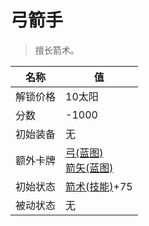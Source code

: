 # 弓箭手  
> 擅长箭术。  
  
名称  |  值  
----  |  ----  
解锁价格  |  10太阳  
分数  |  -1000  
初始装备  |  无  
额外卡牌  |  [弓(蓝图)](Bp_Bow.md)<br>[箭矢(蓝图)](Bp_Arrow.md)  
初始状态  |  [箭术(技能)](Skill_Archery.md)+75  
被动状态  |  无  
